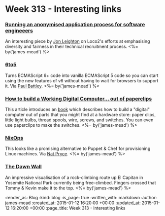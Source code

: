 Week 313 - Interesting links
============================

### [Running an anonymised application process for software engineeers](https://loco2.com/blog/2015/01/an-anonymised-application-process-for-software-engineeers)

An interesting piece by [Jon Leighton](http://www.jonathanleighton.com/) on Loco2's efforts at emphasising diversity and fairness in their technical recruitment process. <%= by('james-mead') %>


### [6to5](https://6to5.org/)

Turns ECMAScript 6+ code into vanilla ECMAScript 5 code so you can start using the new features of v6 without having to wait for browsers to support it. Via [Paul Battley](http://po-ru.com/). <%= by('james-mead') %>


### [How to build a Working Digital Computer... out of paperclips](http://www.evilmadscientist.com/2013/paperclip/)

This article introduces an [book](http://archive.org/details/howtobuildaworkingdigitalcomputer_jun67) which describes how to build a "digital" computer out of parts that you might find at a hardware store: paper clips, little light bulbs, thread spools, wire, screws, and switches. You can even use paperclips to make the switches. <%= by('james-mead') %>


### [NixOps](http://nixos.org/nixops/)

This looks like a promising alternative to Puppet & Chef for provisioning Linux machines. Via [Nat Pryce](http://www.natpryce.com/). <%= by('james-mead') %>


### [The Dawn Wall](http://www.nytimes.com/interactive/2015/01/09/sports/the-dawn-wall-el-capitan.html)

An impressive visualisation of a rock-climbing route up El Capitan in Yosemite National Park currently being free-climbed. Fingers crossed that Tommy & Kevin make it to the top. <%= by('james-mead') %>


:render_as: Blog
:kind: blog
:is_page: true
:written_with: markdown
:author: james-mead
:created_at: 2015-01-12 16:20:00 +00:00
:updated_at: 2015-01-12 16:20:00 +00:00
:page_title: Week 313 - Interesting links
